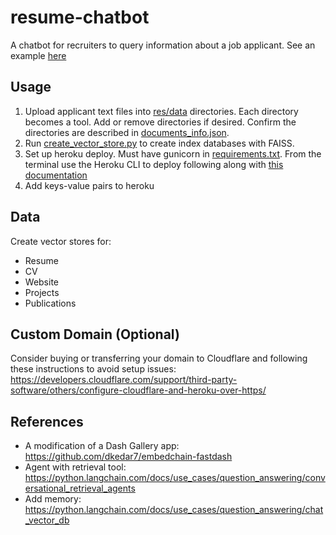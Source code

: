 # resume-chatbot
A chatbot for recruiters to query information about a job applicant.
See an example [here](https://www.bearden-resume-chatbot)

## Usage
1. Upload applicant text files into [res/data](./res/data) directories. Each directory becomes a tool. Add or remove directories if 
   desired. Confirm the directories are described in [documents_info.json](./res/data/documents_info.json). 
2. Run [create_vector_store.py](./create_vector_store.py) to create index databases with FAISS.
3. Set up heroku deploy. Must have gunicorn in [requirements.txt](./requirements.txt). From the terminal use the 
   Heroku CLI to deploy following along with [this documentation](https://devcenter.heroku.com/articles/creating-apps)
4. Add keys-value pairs to heroku

## Data
Create vector stores for:
* Resume
* CV
* Website
* Projects
* Publications

## Custom Domain (Optional)
Consider buying or transferring your domain to Cloudflare and following these instructions to avoid setup issues: 
https://developers.cloudflare.com/support/third-party-software/others/configure-cloudflare-and-heroku-over-https/

## References
* A modification of a Dash Gallery app: https://github.com/dkedar7/embedchain-fastdash
* Agent with retrieval tool: https://python.langchain.com/docs/use_cases/question_answering/conversational_retrieval_agents
* Add memory: https://python.langchain.com/docs/use_cases/question_answering/chat_vector_db